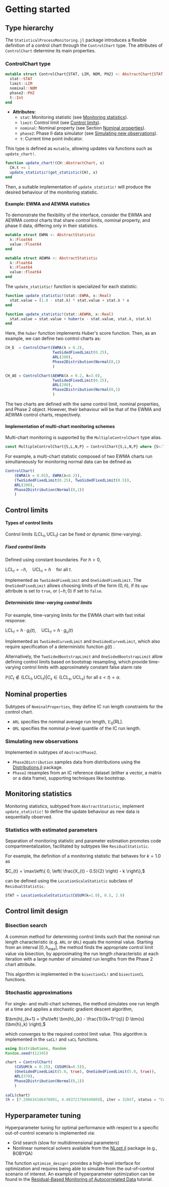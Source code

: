 # Getting started

## Type hierarchy

The `StatisticalProcessMonitoring.jl` package introduces a flexible definition of a control chart through the `ControlChart` type. The attributes of `ControlChart` determine its main properties.

### ControlChart type
```julia
mutable struct ControlChart{STAT, LIM, NOM, PH2} <: AbstractChart{STAT, LIM, NOM, PH2}
  stat::STAT
  limit::LIM
  nominal::NOM
  phase2::PH2
  t::Int
end
```
- **Attributes:**
  - `stat`: Monitoring statistic (see [Monitoring statistics](#Monitoring-statistics)).
  - `limit`: Control limit (see [Control limits](#Control-limits)).
  - `nominal`: Nominal property (see Section [Nominal properties](#Nominal-properties)).
  - `phase2`: Phase II data simulator (see [Simulating new observations](#Simulating-new-observations)).
  - `t`: Current time point indicator.

This type is defined as `mutable`, allowing updates via functions such as `update_chart!`.

```julia
function update_chart!(CH::AbstractChart, x)
  CH.t += 1
  update_statistic!(get_statistic(CH), x)
end
```

Then, a suitable implementation of `update_statistic!` will produce the desired behaviour of the monitoring statistic.

#### Example: EWMA and AEWMA statistics

To demonstrate the flexibility of the interface, consider the EWMA and AEWMA control charts that share control limits, nominal property, and phase II data, differing only in their statistics.

```julia
mutable struct EWMA <: AbstractStatistic 
  λ::Float64
  value::Float64
end
```
```julia
mutable struct AEWMA <: AbstractStatistic 
  λ::Float64
  k::Float64
  value::Float64
end
```
The `update_statistic!` function is specialized for each statistic:
```julia
function update_statistic!(stat::EWMA, x::Real)
  stat.value = (1.0 - stat.λ) * stat.value + stat.λ * x
end

function update_statistic!(stat::AEWMA, x::Real)
  stat.value = stat.value + huber(x - stat.value, stat.λ, stat.k)
end
```
Here, the `huber` function implements Huber's score function.
Then, as an example, we can define two control charts as:

```julia
CH_E  = ControlChart(EWMA(λ = 0.2),
                     TwoSidedFixedLimit(0.25),
                     ARL(200),
                     Phase2Distribution(Normal(0,1)
                     )

CH_AE = ControlChart(AEWMA(λ = 0.2, k=3.0),
                     TwoSidedFixedLimit(0.25),
                     ARL(200),
                     Phase2Distribution(Normal(0,1)
                     )
```

The two charts are defined with the same control limit, nominal properties, and Phase 2 object. However, their behaviour will be that of the EWMA and AEWMA control charts, respectively.

#### Implementation of multi-chart monitoring schemes

Multi-chart monitoring is supported by the `MultipleControlChart` type alias.
```julia
const MultipleControlChart{S,L,N,P} = ControlChart{S,L,N,P} where {S<:Tuple,L<:Tuple,N,P}
```

For example, a multi-chart statistic composed of two EWMA charts run simultaneously for monitoring normal data can be defined as

```julia
ControlChart(
    (EWMA(λ = 0.05), EWMA(λ=0.2)),
    (TwoSidedFixedLimit(0.25), TwoSidedFixedLimit(0.5)),
    ARL(200),
    Phase2Distribution(Normal(0,1))
    )
```

## Control limits

#### Types of control limits

Control limits $(\text{LCL}_t, \text{UCL}_t)$ can be fixed or dynamic (time-varying).

##### Fixed control limits

Defined using constant boundaries. For $h > 0$,

$\text{LCL}_t = -h, \quad \text{UCL}_t = h \quad \text{for all  } t.$


Implemented as `TwoSidedFixedLimit` and `OneSidedFixedLimit`. The `OneSidedFixedLimit` allows choosing limits of the form $(0, h)$, if its `upw` attribute is set to `true`, or $(-h, 0)$ if set to `false`.

##### Deterministic time-varying control limits

For example, time-varying limits for the EWMA chart with fast initial response:

$\text{LCL}_t = h \cdot g_l(t), \quad \text{UCL}_t = h \cdot g_u(t)$

Implemented as `TwoSidedCurvedLimit` and `OneSidedCurvedLimit`, which also require specification of a deterministic function $g(t)$ .

Alternatively, the `TwoSidedBootstrapLimit` and `OneSidedBootstrapLimit` allow defining control limits based on bootstrap resampling, which provide time-varying control limits with approximately constant false alarm rate

$\mathbb{P}(C_{t} \not\in (\text{LCL}_t, \text{UCL}_t) | C_{s} \in (\text{LCL}_s, \text{UCL}_s)  \text{ for all } s < t) = \alpha.$ 


## Nominal properties

Subtypes of `NominalProperties`, they define IC run length constraints for the control chart.
- `ARL` specifies the nominal average run length, $\mathbb{E}_0[\text{RL}]$.
- `QRL` specifies the nominal $p$-level quantile of the IC run length.

### Simulating new observations

Implemented in subtypes of `AbstractPhase2`.
- `Phase2Distribution` samples data from distributions using the [Distributions.jl](https://github.com/JuliaStats/Distributions.jl) package.
- `Phase2` resamples from an IC reference dataset (either a vector, a matrix or a data frame), supporting techniques like bootstrap.

## Monitoring statistics

Monitoring statistics, subtyped from `AbstractStatistic`, implement `update_statistic!` to define the update behaviour as new data is sequentially observed.

### Statistics with estimated parameters

Separation of monitoring statistic and parameter estimation promotes code compartmentalization, facilitated by subtypes like `ResidualStatistic`.

For example, the definition of a monitoring statistic that behaves for $k = 1.0$ as

$C_{t} = \max\left\{ 0, \left( \frac{X_{t} - 0.5}{2} \right) - k \right\},$

can be defined using the `LocationScaleStatistic` subclass of `ResidualStatistic`.

```julia
STAT = LocationScaleStatistic(CUSUM(k=1.0), 0.5, 2.0)
```

## Control limit design

### Bisection search

A common method for determining control limits such that the nominal run length characteristic (e.g. `ARL` or `QRL`) equals the nominal value.
Starting from an interval $[0, h_\text{max}]$, the method finds the appropriate control limit value via bisection, by approximating the run length characteristic at each iteration with a large number of simulated run lengths from the Phase 2 chart attribute.

This algorithm is implemented in the `bisectionCL!` and `bisectionCL` functions.

### Stochastic approximations

For single- and multi-chart schemes, the method simulates one run length at a time and applies a stochastic gradient descent algorithm,

$\bm{h}_{k+1} = \Psi\left( \bm{h}_{k} - \frac{1}{(k+1)^{q}} D \bm{s}(\bm{h}_k) \right),$

which converges to the required control limit value. 
This algorithm is implemented in the `saCL!` and `saCL` functions.

```julia
using Distributions, Random
Random.seed!(12345)

chart = ControlChart(
    (CUSUM(k = 0.25), CUSUM(k=0.5)),
    (OneSidedFixedLimit(5.0, true), OneSidedFixedLimit(5.0, true)),
    ARL(370),
    Phase2Distribution(Normal(0,1))
    )
  
saCL(chart)
(h = [7.290634106470891, 4.403721760449869], iter = 32847, status = "Convergence")
```


## Hyperparameter tuning

Hyperparameter tuning for optimal performance with respect to a specific out-of-control scenario is implemented via:

- Grid search (slow for multidimensional parameters)
- Nonlinear numerical solvers available from the [NLopt.jl](https://github.com/JuliaOpt/NLopt.jl) package (e.g., BOBYQA)

The function `optimize_design!` provides a high-level interface for optimization and requires being able to simulate from the out-of-control scenario of interest.
An example of hyperparameter optimization can be found in the [Residual-Based Monitoring of Autocorrelated Data](monitoring_autoregressive.md) tutorial.
